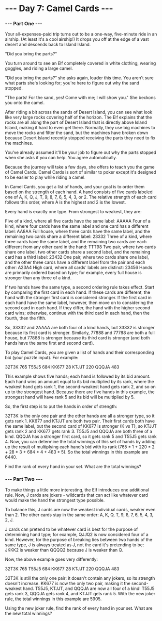 # --- Day 7: Camel Cards ---
### --- Part One ---
Your all-expenses-paid trip turns out to be a one-way, five-minute ride in an airship. (At least it's a cool airship!) It drops you off at the edge of a vast desert and descends back to Island Island.

"Did you bring the parts?"

You turn around to see an Elf completely covered in white clothing, wearing goggles, and riding a large camel.

"Did you bring the parts?" she asks again, louder this time. You aren't sure what parts she's looking for; you're here to figure out why the sand stopped.

"The parts! For the sand, yes! Come with me; I will show you." She beckons you onto the camel.

After riding a bit across the sands of Desert Island, you can see what look like very large rocks covering half of the horizon. The Elf explains that the rocks are all along the part of Desert Island that is directly above Island Island, making it hard to even get there. Normally, they use big machines to move the rocks and filter the sand, but the machines have broken down because Desert Island recently stopped receiving the parts they need to fix the machines.

You've already assumed it'll be your job to figure out why the parts stopped when she asks if you can help. You agree automatically.

Because the journey will take a few days, she offers to teach you the game of Camel Cards. Camel Cards is sort of similar to poker except it's designed to be easier to play while riding a camel.

In Camel Cards, you get a list of hands, and your goal is to order them based on the strength of each hand. A hand consists of five cards labeled one of A, K, Q, J, T, 9, 8, 7, 6, 5, 4, 3, or 2. The relative strength of each card follows this order, where A is the highest and 2 is the lowest.

Every hand is exactly one type. From strongest to weakest, they are:

Five of a kind, where all five cards have the same label: AAAAA
Four of a kind, where four cards have the same label and one card has a different label: AA8AA
Full house, where three cards have the same label, and the remaining two cards share a different label: 23332
Three of a kind, where three cards have the same label, and the remaining two cards are each different from any other card in the hand: TTT98
Two pair, where two cards share one label, two other cards share a second label, and the remaining card has a third label: 23432
One pair, where two cards share one label, and the other three cards have a different label from the pair and each other: A23A4
High card, where all cards' labels are distinct: 23456
Hands are primarily ordered based on type; for example, every full house is stronger than any three of a kind.

If two hands have the same type, a second ordering rule takes effect. Start by comparing the first card in each hand. If these cards are different, the hand with the stronger first card is considered stronger. If the first card in each hand have the same label, however, then move on to considering the second card in each hand. If they differ, the hand with the higher second card wins; otherwise, continue with the third card in each hand, then the fourth, then the fifth.

So, 33332 and 2AAAA are both four of a kind hands, but 33332 is stronger because its first card is stronger. Similarly, 77888 and 77788 are both a full house, but 77888 is stronger because its third card is stronger (and both hands have the same first and second card).

To play Camel Cards, you are given a list of hands and their corresponding bid (your puzzle input). For example:

32T3K 765
T55J5 684
KK677 28
KTJJT 220
QQQJA 483

This example shows five hands; each hand is followed by its bid amount. Each hand wins an amount equal to its bid multiplied by its rank, where the weakest hand gets rank 1, the second-weakest hand gets rank 2, and so on up to the strongest hand. Because there are five hands in this example, the strongest hand will have rank 5 and its bid will be multiplied by 5.

So, the first step is to put the hands in order of strength:

32T3K is the only one pair and the other hands are all a stronger type, so it gets rank 1.
KK677 and KTJJT are both two pair. Their first cards both have the same label, but the second card of KK677 is stronger (K vs T), so KTJJT gets rank 2 and KK677 gets rank 3.
T55J5 and QQQJA are both three of a kind. QQQJA has a stronger first card, so it gets rank 5 and T55J5 gets rank 4.
Now, you can determine the total winnings of this set of hands by adding up the result of multiplying each hand's bid with its rank (765 * 1 + 220 * 2 + 28 * 3 + 684 * 4 + 483 * 5). So the total winnings in this example are 6440.

Find the rank of every hand in your set. What are the total winnings?

### --- Part Two ---
To make things a little more interesting, the Elf introduces one additional rule. Now, J cards are jokers - wildcards that can act like whatever card would make the hand the strongest type possible.

To balance this, J cards are now the weakest individual cards, weaker even than 2. The other cards stay in the same order: A, K, Q, T, 9, 8, 7, 6, 5, 4, 3, 2, J.

J cards can pretend to be whatever card is best for the purpose of determining hand type; for example, QJJQ2 is now considered four of a kind. However, for the purpose of breaking ties between two hands of the same type, J is always treated as J, not the card it's pretending to be: JKKK2 is weaker than QQQQ2 because J is weaker than Q.

Now, the above example goes very differently:

32T3K 765
T55J5 684
KK677 28
KTJJT 220
QQQJA 483

32T3K is still the only one pair; it doesn't contain any jokers, so its strength doesn't increase.
KK677 is now the only two pair, making it the second-weakest hand.
T55J5, KTJJT, and QQQJA are now all four of a kind! T55J5 gets rank 3, QQQJA gets rank 4, and KTJJT gets rank 5.
With the new joker rule, the total winnings in this example are 5905.

Using the new joker rule, find the rank of every hand in your set. What are the new total winnings?
